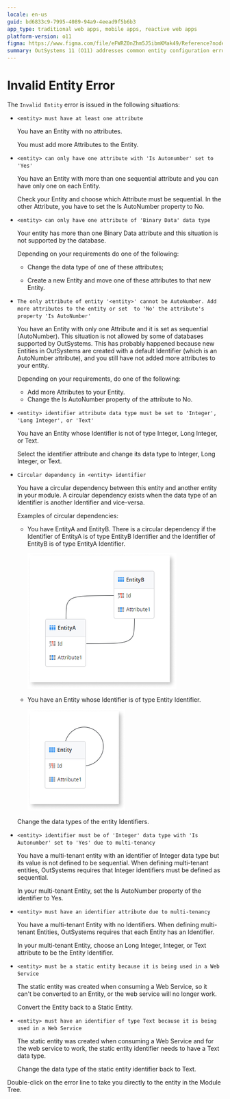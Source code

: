 ```yaml
---
locale: en-us
guid: bd6833c9-7995-4089-94a9-4eead9f5b6b3
app_type: traditional web apps, mobile apps, reactive web apps
platform-version: o11
figma: https://www.figma.com/file/eFWRZ0nZhm5J5ibmKMak49/Reference?node-id=609:437
summary: OutSystems 11 (O11) addresses common entity configuration errors, detailing solutions for attribute and identifier issues.
---
```

# Invalid Entity Error

The `Invalid Entity` error is issued in the following situations:

* `<entity> must have at least one attribute`
  
    You have an Entity with no attributes.

    You must add more Attributes to the Entity.

* `<entity> can only have one attribute with 'Is Autonumber' set to 'Yes'`
  
    You have an Entity with more than one sequential attribute and you can have only one on each Entity.

    Check your Entity and choose which Attribute must be sequential. In the other Attribute, you have to set the Is AutoNumber property to No.

* `<entity> can only have one attribute of 'Binary Data' data type`
  
    Your entity has more than one Binary Data attribute and this situation is not supported by the database.

    Depending on your requirements do one of the following:
    
    * Change the data type of one of these attributes;
    
    * Create a new Entity and move one of these attributes to that new Entity.

* `The only attribute of entity '<entity>' cannot be AutoNumber. Add more attributes to the entity or set  to 'No' the attribute's property 'Is AutoNumber'`
  
    You have an Entity with only one Attribute and it is set as sequential (AutoNumber). This situation is not allowed by some of databases supported by OutSystems. This has probably happened because new Entities in OutSystems are created with a default Identifier (which is an AutoNumber attribute), and you still have not added more attributes to your entity.

    Depending on your requirements, do one of the following:
    
    * Add more Attributes to your Entity.
    * Change the Is AutoNumber property of the attribute to No.

* `<entity> identifier attribute data type must be set to 'Integer', 'Long Integer', or 'Text'`
  
    You have an Entity whose Identifier is not of type Integer, Long Integer, or Text.

    Select the identifier attribute and change its data type to Integer, Long Integer, or Text.

* `Circular dependency in <entity> identifier`
  
    You have a circular dependency between this entity and another entity in your module. A circular dependency exists when the data type of an Identifier is another Identifier and vice-versa.

    Examples of circular dependencies:

    * You have EntityA and EntityB. There is a circular dependency if the Identifier of EntityA is of type EntityB Identifier and the Identifier of EntityB is of type EntityA Identifier.

        ![Diagram showing a circular dependency between EntityA and EntityB where each entity's identifier is of the other's type](images/invalid-entity-1.png "Circular Dependency Example with EntityA and EntityB")  

    * You have an Entity whose Identifier is of type Entity Identifier.

        ![Illustration of an entity with a circular dependency in its identifier pointing to another entity identifier](images/invalid-entity-2.png "Circular Dependency Example with Single Entity Identifier")

    Change the data types of the entity Identifiers.

* `<entity> identifier must be of 'Integer' data type with 'Is Autonumber' set to 'Yes' due to multi-tenancy`
  
    You have a multi-tenant entity with an identifier of Integer data type but its value is not defined to be sequential. When defining multi-tenant entities, OutSystems requires that Integer identifiers must be defined as sequential.

    In your multi-tenant Entity, set the Is AutoNumber property of the identifier to Yes.

* `<entity> must have an identifier attribute due to multi-tenancy`
  
    You have a multi-tenant Entity with no Identifiers. When defining multi-tenant Entities, OutSystems requires that each Entity has an Identifier.

    In your multi-tenant Entity, choose an Long Integer, Integer, or Text attribute to be the Entity Identifier.

* `<entity> must be a static entity because it is being used in a Web Service`
  
    The static entity was created when consuming a Web Service, so it can't be converted to an Entity, or the web service will no longer work.

    Convert the Entity back to a Static Entity.

* `<entity> must have an identifier of type Text because it is being used in a Web Service`
  
    The static entity was created when consuming a Web Service and for the web service to work, the static entity identifier needs to have a Text data type.

    Change the data type of the static entity identifier back to Text.

Double-click on the error line to take you directly to the entity in the Module Tree.
